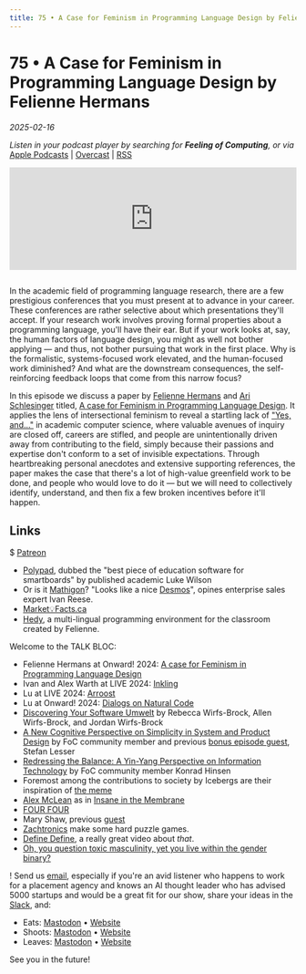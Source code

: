 ```yaml
---
title: 75 • A Case for Feminism in Programming Language Design by Felienne Hermans
---
```


# 75 • A Case for Feminism in Programming Language Design by Felienne Hermans

_2025-02-16_

_Listen in your podcast player by searching for **Feeling of Computing**, or via_ [Apple Podcasts](https://podcasts.apple.com/podcast/feeling-of-computing/id1265527976) \| [Overcast](https://overcast.fm/itunes1265527976) \| [RSS](https://omny.fm/shows/feeling-of-computing/playlists/podcast.rss)

<iframe src="https://omny.fm/shows/feeling-of-computing/a-case-for-feminism/embed" width="100%" height="180" frameborder="0" style="margin-bottom: 1em"></iframe>

In the academic field of programming language research, there are a few prestigious conferences that you must present at to advance in your career. These conferences are rather selective about which presentations they'll accept. If your research work involves proving formal properties about a programming language, you'll have their ear. But if your work looks at, say, the human factors of language design, you might as well not bother applying — and thus, not bother pursuing that work in the first place. Why is the formalistic, systems-focused work elevated, and the human-focused work diminished? And what are the downstream consequences, the self-reinforcing feedback loops that come from this narrow focus?

In this episode we discuss a paper by [Felienne Hermans](https://www.felienne.com) and [Ari Schlesinger](https://arischlesinger.com) titled, [A case for Feminism in Programming Language Design](https://www.felienne.com/archives/8470). It applies the lens of intersectional feminism to reveal a startling lack of ["Yes, and…"](https://en.wikipedia.org/wiki/Yes,_and...) in academic computer science, where valuable avenues of inquiry are closed off, careers are stifled, and people are unintentionally driven away from contributing to the field, simply because their passions and expertise don't conform to a set of invisible expectations. Through heartbreaking personal anecdotes and extensive supporting references, the paper makes the case that there's a lot of high-value greenfield work to be done, and people who would love to do it — but we will need to collectively identify, understand, and then fix a few broken incentives before it'll happen.

## Links

$ [Patreon](https://feelingoff.com)

- [Polypad](https://polypad.amplify.com), dubbed the "best piece of education software for smartboards" by published academic Luke Wilson
- Or is it [Mathigon](https://mathigon.org)? "Looks like a nice [Desmos](https://www.desmos.com)", opines enterprise sales expert Ivan Reese.
- [Market💡Facts.ca](https://web.archive.org/web/20241124083409/https://www.marketfacts.ca/home/)
- [Hedy](https://www.hedy.org), a multi-lingual programming environment for the classroom created by Felienne.

Welcome to the TALK BLOC:

- Felienne Hermans at Onward! 2024: [A case for Feminism in Programming Language Design](https://www.youtube.com/watch?v=-Br66SUjsdQ&t=12129)
- Ivan and Alex Warth at LIVE 2024: [Inkling](https://www.inkandswitch.com/ink/notes/inkling-live-presentation/)
- Lu at LIVE 2024: [Arroost](https://www.youtube.com/watch?v=4GOeYylCMJI&t=12480)
- Lu at Onward! 2024: [Dialogs on Natural Code](https://www.youtube.com/watch?v=-Br66SUjsdQ&t=15105)
- [Discovering Your Software Umwelt](https://www.youtube.com/watch?v=-Br66SUjsdQ&t=23984s) by Rebecca Wirfs-Brock, Allen Wirfs-Brock, and Jordan Wirfs-Brock
- [A New Cognitive Perspective on Simplicity in System and Product Design](https://stefanlesser.substack.com/p/video-and-transcript-of-my-presentation) by FoC community member and previous [bonus episode guest](https://www.patreon.com/posts/new-physics-with-99281699), Stefan Lesser
- [Redressing the Balance: A Yin-Yang Perspective on Information Technology](https://archive.org/details/onward-redressing-the-balance) by FoC community member Konrad Hinsen
  <br>
- Foremost among the contributions to society by Icebergs are their inspiration of [the meme](https://suricrasia.online/iceberg/)
- [Alex McLean](https://en.wikipedia.org/wiki/Alex_McLean) as in [Insane in the Membrane](https://www.youtube.com/watch?v=RijB8wnJCN0)
- [FOUR FOUR](https://ivanish.ca/four-four/)
- Mary Shaw, previous [guest](/episodes/069)
- [Zachtronics](https://en.wikipedia.org/wiki/Zachtronics) make some hard puzzle games.
- [Define Define](https://www.youtube.com/watch?v=ZMklf0vUl18), a really great video about _that_.
- [Oh, you question toxic masculinity, yet you live within the gender binary?](https://knowyourmeme.com/memes/we-should-improve-society-somewhat)

! Send us [email](mailto:hello@feelingof.com?subject=Email%20from%20a%20listener), especially if you're an avid listener who happens to work for a placement agency and knows an AI thought leader who has advised 5000 startups and would be a great fit for our show, share your ideas in the [Slack](/community), and:

- Eats: [Mastodon](https://mastodon.social/@spiralganglion) • [Website](https://ivanish.ca)
- Shoots: [Mastodon](https://hachyderm.io/@jimmyhmiller) • [Website](https://jimmyhmiller.github.io)
- Leaves: [Mastodon](https://mas.to/@todepond) • [Website](https://www.todepond.com)

See you in the future!
